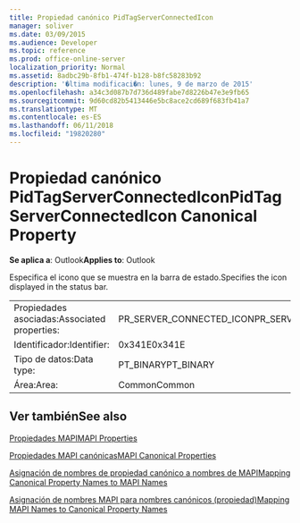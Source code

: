 ```yaml
---
title: Propiedad canónico PidTagServerConnectedIcon
manager: soliver
ms.date: 03/09/2015
ms.audience: Developer
ms.topic: reference
ms.prod: office-online-server
localization_priority: Normal
ms.assetid: 8adbc29b-8fb1-474f-b128-b8fc58283b92
description: '�ltima modificaci�n: lunes, 9 de marzo de 2015'
ms.openlocfilehash: a34c3d087b7d736d489fabe7d8226b47e3e9fb65
ms.sourcegitcommit: 9d60cd82b5413446e5bc8ace2cd689f683fb41a7
ms.translationtype: MT
ms.contentlocale: es-ES
ms.lasthandoff: 06/11/2018
ms.locfileid: "19820280"
---
```

# <a name="pidtagserverconnectedicon-canonical-property"></a><span data-ttu-id="1d91f-103">Propiedad canónico PidTagServerConnectedIcon</span><span class="sxs-lookup"><span data-stu-id="1d91f-103">PidTagServerConnectedIcon Canonical Property</span></span>

  
  
<span data-ttu-id="1d91f-104">**Se aplica a**: Outlook</span><span class="sxs-lookup"><span data-stu-id="1d91f-104">**Applies to**: Outlook</span></span> 
  
<span data-ttu-id="1d91f-105">Especifica el icono que se muestra en la barra de estado.</span><span class="sxs-lookup"><span data-stu-id="1d91f-105">Specifies the icon displayed in the status bar.</span></span>
  
|||
|:-----|:-----|
|<span data-ttu-id="1d91f-106">Propiedades asociadas:</span><span class="sxs-lookup"><span data-stu-id="1d91f-106">Associated properties:</span></span>  <br/> |<span data-ttu-id="1d91f-107">PR_SERVER_CONNECTED_ICON</span><span class="sxs-lookup"><span data-stu-id="1d91f-107">PR_SERVER_CONNECTED_ICON</span></span>  <br/> |
|<span data-ttu-id="1d91f-108">Identificador:</span><span class="sxs-lookup"><span data-stu-id="1d91f-108">Identifier:</span></span>  <br/> |<span data-ttu-id="1d91f-109">0x341E</span><span class="sxs-lookup"><span data-stu-id="1d91f-109">0x341E</span></span>  <br/> |
|<span data-ttu-id="1d91f-110">Tipo de datos:</span><span class="sxs-lookup"><span data-stu-id="1d91f-110">Data type:</span></span>  <br/> |<span data-ttu-id="1d91f-111">PT_BINARY</span><span class="sxs-lookup"><span data-stu-id="1d91f-111">PT_BINARY</span></span>  <br/> |
|<span data-ttu-id="1d91f-112">Área:</span><span class="sxs-lookup"><span data-stu-id="1d91f-112">Area:</span></span>  <br/> |<span data-ttu-id="1d91f-113">Common</span><span class="sxs-lookup"><span data-stu-id="1d91f-113">Common</span></span>  <br/> |
   
## <a name="see-also"></a><span data-ttu-id="1d91f-114">Ver también</span><span class="sxs-lookup"><span data-stu-id="1d91f-114">See also</span></span>



[<span data-ttu-id="1d91f-115">Propiedades MAPI</span><span class="sxs-lookup"><span data-stu-id="1d91f-115">MAPI Properties</span></span>](mapi-properties.md)
  
[<span data-ttu-id="1d91f-116">Propiedades MAPI canónicas</span><span class="sxs-lookup"><span data-stu-id="1d91f-116">MAPI Canonical Properties</span></span>](mapi-canonical-properties.md)
  
[<span data-ttu-id="1d91f-117">Asignación de nombres de propiedad canónico a nombres de MAPI</span><span class="sxs-lookup"><span data-stu-id="1d91f-117">Mapping Canonical Property Names to MAPI Names</span></span>](mapping-canonical-property-names-to-mapi-names.md)
  
[<span data-ttu-id="1d91f-118">Asignación de nombres MAPI para nombres canónicos (propiedad)</span><span class="sxs-lookup"><span data-stu-id="1d91f-118">Mapping MAPI Names to Canonical Property Names</span></span>](mapping-mapi-names-to-canonical-property-names.md)

